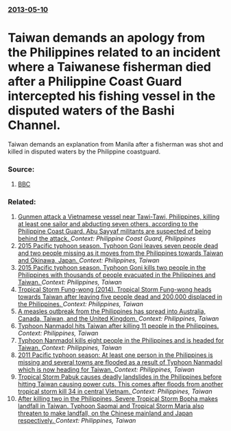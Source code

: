 ### [2013-05-10](/news/2013/05/10/index.md)

# Taiwan demands an apology from the Philippines related to an incident where a Taiwanese fisherman died after a Philippine Coast Guard intercepted his fishing vessel in the disputed waters of the Bashi Channel. 

Taiwan demands an explanation from Manila after a fisherman was shot and killed in disputed waters by the Philippine coastguard.


### Source:

1. [BBC](http://www.bbc.co.uk/news/world-asia-22476784)

### Related:

1. [Gunmen attack a Vietnamese vessel near Tawi-Tawi, Philippines, killing at least one sailor and abducting seven others, according to the Philippine Coast Guard. Abu Sayyaf militants are suspected of being behind the attack. ](/news/2017/02/20/gunmen-attack-a-vietnamese-vessel-near-tawi-tawi-philippines-killing-at-least-one-sailor-and-abducting-seven-others-according-to-the-phil.md) _Context: Philippine Coast Guard, Philippines_
2. [2015 Pacific typhoon season. Typhoon Goni leaves seven people dead and two people missing as it moves from the Philippines towards Taiwan and Okinawa, Japan. ](/news/2015/08/22/2015-pacific-typhoon-season-typhoon-goni-leaves-seven-people-dead-and-two-people-missing-as-it-moves-from-the-philippines-towards-taiwan-an.md) _Context: Philippines, Taiwan_
3. [2015 Pacific typhoon season. Typhoon Goni kills two people in the Philippines with thousands of people evacuated in the Philippines and Taiwan. ](/news/2015/08/21/2015-pacific-typhoon-season-typhoon-goni-kills-two-people-in-the-philippines-with-thousands-of-people-evacuated-in-the-philippines-and-taiw.md) _Context: Philippines, Taiwan_
4. [Tropical Storm Fung-wong (2014). Tropical Storm Fung-wong heads towards Taiwan after leaving five people dead and 200,000 displaced in the Philippines. ](/news/2014/09/20/tropical-storm-fung-wong-2014-tropical-storm-fung-wong-heads-towards-taiwan-after-leaving-five-people-dead-and-200-000-displaced-in-the-p.md) _Context: Philippines, Taiwan_
5. [A measles outbreak from the Philippines has spread into Australia, Canada, Taiwan, and the United Kingdom. ](/news/2014/02/12/a-measles-outbreak-from-the-philippines-has-spread-into-australia-canada-taiwan-and-the-united-kingdom.md) _Context: Philippines, Taiwan_
6. [Typhoon Nanmadol hits Taiwan after killing 11 people in the Philippines. ](/news/2011/08/29/typhoon-nanmadol-hits-taiwan-after-killing-11-people-in-the-philippines.md) _Context: Philippines, Taiwan_
7. [Typhoon Nanmadol kills eight people in the Philippines and is headed for Taiwan. ](/news/2011/08/28/typhoon-nanmadol-kills-eight-people-in-the-philippines-and-is-headed-for-taiwan.md) _Context: Philippines, Taiwan_
8. [2011 Pacific typhoon season: At least one person in the Philippines is missing and several towns are flooded as a result of Typhoon Nanmadol which is now heading for Taiwan. ](/news/2011/08/25/2011-pacific-typhoon-season-at-least-one-person-in-the-philippines-is-missing-and-several-towns-are-flooded-as-a-result-of-typhoon-nanmadol.md) _Context: Philippines, Taiwan_
9. [ Tropical Storm Pabuk causes deadly landslides in the Philippines before hitting Taiwan causing power cuts. This comes after floods from another tropical storm kill 34 in central Vietnam. ](/news/2007/08/8/tropical-storm-pabuk-causes-deadly-landslides-in-the-philippines-before-hitting-taiwan-causing-power-cuts-this-comes-after-floods-from-ano.md) _Context: Philippines, Taiwan_
10. [ After killing two in the Philippines, Severe Tropical Storm Bopha makes landfall in Taiwan. Typhoon Saomai and Tropical Storm Maria also threaten to make landfall, on the Chinese mainland and Japan respectively. ](/news/2006/08/9/after-killing-two-in-the-philippines-severe-tropical-storm-bopha-makes-landfall-in-taiwan-typhoon-saomai-and-tropical-storm-maria-also-th.md) _Context: Philippines, Taiwan_
